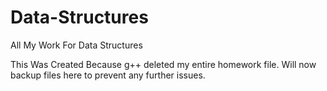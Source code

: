 # Data-Structures
All My Work For Data Structures

This Was Created Because g++ deleted my entire homework file. Will now backup files here to prevent any further issues.
